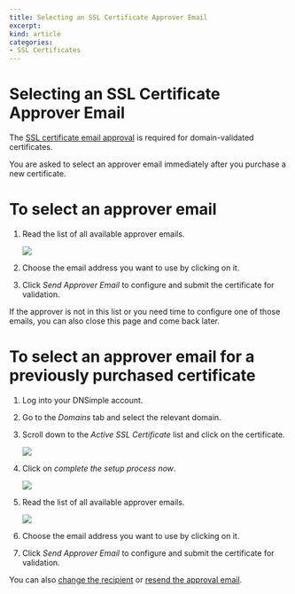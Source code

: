 ```yaml
---
title: Selecting an SSL Certificate Approver Email
excerpt: 
kind: article
categories:
- SSL Certificates
---
```


# Selecting an SSL Certificate Approver Email

The [SSL certificate email approval](#) is required for domain-validated certificates.

You are asked to select an approver email immediately after you purchase a new certificate.

# To select an approver email

1.  Read the list of all available approver emails.
    
    ![](http://f.cl.ly/items/2y2G0T1S3B3U1I013A2c/dnsimple-ssl-selectapprover.png)

1.  Choose the email address you want to use by clicking on it.
1.  Click *Send Approver Email* to configure and submit the certificate for validation.

If the approver is not in this list or you need time to configure one of those emails, you can also close this page and come back later.

# To select an approver email for a previously purchased certificate

1.  Log into your DNSimple account.
1.  Go to the *Domains* tab and select the relevant domain.
1.  Scroll down to the *Active SSL Certificate* list and click on the certificate.
    
    ![](http://f.cl.ly/items/3C2J2Z2h1c1u1T2f2b2P/dnsimple-ssl-pagelink-purchased.png)

1.  Click on *complete the setup process now*.

    ![](http://f.cl.ly/items/3P3J1I2G0T2j283g0H2T/dnsimple-ssl-completesetup.png)

1.  Read the list of all available approver emails.

    ![](http://f.cl.ly/items/2y2G0T1S3B3U1I013A2c/dnsimple-ssl-selectapprover.png)
    
1.  Choose the email address you want to use by clicking on it.
1.  Click *Send Approver Email* to configure and submit the certificate for validation.

You can also [change the recipient](/articles/changing-ssl-certificates-email) or [resend the approval email](/articles/resending-ssl-certificates-email).


